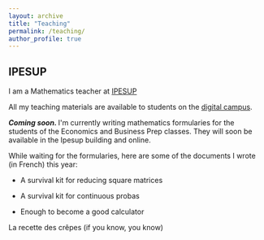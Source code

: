 ```yaml
---
layout: archive
title: "Teaching"
permalink: /teaching/
author_profile: true
---
```


## IPESUP
I am a Mathematics teacher at [IPESUP](https://www.ipesup.fr)

All my teaching materials are available to students on the [digital campus](https://campusnumerique.ipesup.fr/login/index.php).

<b><i>Coming soon. </i></b> I'm currently writing mathematics formularies for the students of the Economics and Business Prep classes. They will soon be available in the Ipesup building and online.

While waiting for the formularies, here are some of the documents I wrote (in French) this year:

- A survival kit for reducing square matrices 
<a href="https://valentinkil.github.io/files/pdf/Reduction.pdf"><i class="fas fa-fw fa-file-pdf zoom" aria-hidden="true"></i></a> 

- A survival kit for continuous probas
<a href="https://valentinkil.github.io/files/pdf/Proba_continues.pdf"><i class="fas fa-fw fa-file-pdf zoom" aria-hidden="true"></i></a> 

- Enough to become a good calculator
<a href="https://valentinkil.github.io/files/pdf/Calcul.pdf"><i class="fas fa-fw fa-file-pdf zoom" aria-hidden="true"></i></a> 


La recette des crêpes (if you know, you know)  <a href="https://valentinkil.github.io/files/bibtex/Recettecrepe.txt"><i class="fa fa-bookmark" aria-hidden="true"></i></a> 


